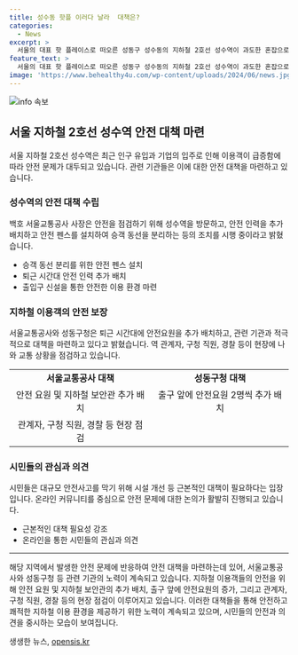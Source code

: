 ```yaml
---
title: 성수동 핫플 이러다 날라  대책은?
categories:
  - News
excerpt: >
  서울의 대표 핫 플레이스로 떠오른 성동구 성수동의 지하철 2호선 성수역이 과도한 혼잡으로 안전 우려에 시민들의 불만이 높아지면서, 지자체와 서울교통공사가 대책 마련에 나섰습니다. 최근 10년간 승하차 인원이 207% 늘어나면서 출퇴근 시간대에는 안전 인력을 추가 배치하고, 승객 동선을 분리하는 등의 조치를 시행 중입니다. 또한 지하철보안관 등 안전요원을 추가로 배치하고, 신호등 설치 등의 안전조치를 적극적으로 추진 중입니다. 지역 주민들은 시설 개선 등 근본적인 대책이 필요하다는 목소리를 내고 있습니다.
feature_text: >
  서울의 대표 핫 플레이스로 떠오른 성동구 성수동의 지하철 2호선 성수역이 과도한 혼잡으로 안전 우려에 시민들의 불만이 높아지면서, 지자체와 서울교통공사가 대책 마련에 나섰습니다. 최근 10년간 승하차 인원이 207% 늘어나면서 출퇴근 시간대에는 안전 인력을 추가 배치하고, 승객 동선을 분리하는 등의 조치를 시행 중입니다. 또한 지하철보안관 등 안전요원을 추가로 배치하고, 신호등 설치 등의 안전조치를 적극적으로 추진 중입니다. 지역 주민들은 시설 개선 등 근본적인 대책이 필요하다는 목소리를 내고 있습니다.
image: 'https://www.behealthy4u.com/wp-content/uploads/2024/06/news.jpg'
---
```


<p><img src="https://www.behealthy4u.com/wp-content/uploads/2024/06/news.jpg" alt="info 속보" /></p>

<h2 data-ke-size="size26">서울 지하철 2호선 성수역 안전 대책 마련</h2>

<p>서울 지하철 2호선 성수역은 최근 인구 유입과 기업의 입주로 인해 이용객이 급증함에 따라 안전 문제가 대두되고 있습니다. 관련 기관들은 이에 대한 안전 대책을 마련하고 있습니다.</p>

<p data-ke-size="size16"> 

<p data-ke-size="size16"></p> 

<h3>성수역의 안전 대책 수립</h3>

<p>백호 서울교통공사 사장은 안전을 점검하기 위해 성수역을 방문하고, 안전 인력을 추가 배치하고 안전 펜스를 설치하여 승객 동선을 분리하는 등의 조치를 시행 중이라고 밝혔습니다.</p>

<ul>
<li>승객 동선 분리를 위한 안전 펜스 설치</li>
<li>퇴근 시간대 안전 인력 추가 배치</li>
<li>출입구 신설을 통한 안전한 이용 환경 마련</li>
</ul>

<p><p data-ke-size="size16"> </p>

<h3>지하철 이용객의 안전 보장</h3>

<p>서울교통공사와 성동구청은 퇴근 시간대에 안전요원을 추가 배치하고, 관련 기관과 적극적으로 대책을 마련하고 있다고 밝혔습니다. 역 관계자, 구청 직원, 경찰 등이 현장에 나와 교통 상황을 점검하고 있습니다.</p>

<table>
<tr>
<td style="text-align: center; height: 17px;"><b>서울교통공사 대책</b></td>
<td style="text-align: center; height: 17px;"><b>성동구청 대책</b></td>
</tr>
<tr>
<td style="text-align: center; height: 17px;">안전 요원 및 지하철 보안관 추가 배치</td>
<td style="text-align: center; height: 17px;">출구 앞에 안전요원 2명씩 추가 배치</td>
</tr>
<tr>
<td style="text-align: center; height: 17px;">관계자, 구청 직원, 경찰 등 현장 점검</td>
<td style="text-align: center; height: 17px;"></td>
</tr>
</table>

<p><p data-ke-size="size16"> </p>

<h3>시민들의 관심과 의견</h3>

<p>시민들은 대규모 안전사고를 막기 위해 시설 개선 등 근본적인 대책이 필요하다는 입장입니다. 온라인 커뮤니티를 중심으로 안전 문제에 대한 논의가 활발히 진행되고 있습니다.</p>

<ul>
<li>근본적인 대책 필요성 강조</li>
<li>온라인을 통한 시민들의 관심과 의견</li>
</ul>

<p><p data-ke-size="size16"> </p>

<hr>

<p>해당 지역에서 발생한 안전 문제에 반응하여 안전 대책을 마련하는데 있어, 서울교통공사와 성동구청 등 관련 기관의 노력이 계속되고 있습니다. 지하철 이용객들의 안전을 위해 안전 요원 및 지하철 보안관의 추가 배치, 출구 앞에 안전요원의 증가, 그리고 관계자, 구청 직원, 경찰 등의 현장 점검이 이루어지고 있습니다. 이러한 대책들을 통해 안전하고 쾌적한 지하철 이용 환경을 제공하기 위한 노력이 계속되고 있으며, 시민들의 안전과 의견을 중시하는 모습이 보여집니다.</p>
생생한 뉴스, <a href="https://opensis.kr" rel="dofollow">opensis.kr</a>


